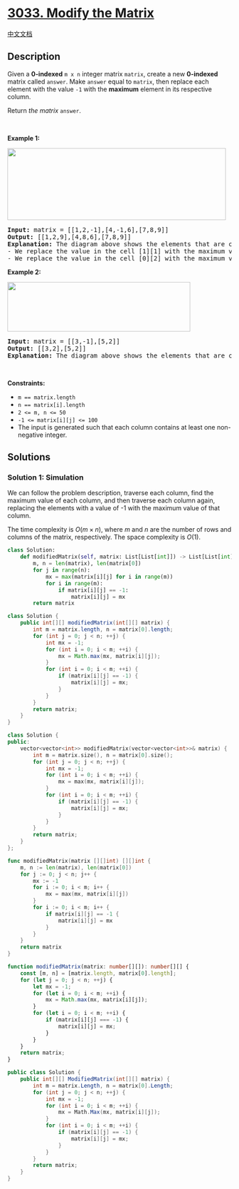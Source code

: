 # [3033. Modify the Matrix](https://leetcode.com/problems/modify-the-matrix)

[中文文档](./solution/3000-3099/3033.Modify%20the%20Matrix/README.md)

<!-- tags:Array,Matrix -->

## Description

<p>Given a <strong>0-indexed</strong> <code>m x n</code> integer matrix <code>matrix</code>, create a new <strong>0-indexed</strong> matrix called <code>answer</code>. Make <code>answer</code> equal to <code>matrix</code>, then replace each element with the value <code>-1</code> with the <strong>maximum</strong> element in its respective column.</p>

<p>Return <em>the matrix</em> <code>answer</code>.</p>

<p>&nbsp;</p>
<p><strong class="example">Example 1:</strong></p>
<img alt="" src="./images/matrix1.png" style="width: 491px; height: 161px;" />
<pre>
<strong>Input:</strong> matrix = [[1,2,-1],[4,-1,6],[7,8,9]]
<strong>Output:</strong> [[1,2,9],[4,8,6],[7,8,9]]
<strong>Explanation:</strong> The diagram above shows the elements that are changed (in blue).
- We replace the value in the cell [1][1] with the maximum value in the column 1, that is 8.
- We replace the value in the cell [0][2] with the maximum value in the column 2, that is 9.
</pre>

<p><strong class="example">Example 2:</strong></p>
<img alt="" src="./images/matrix2.png" style="width: 411px; height: 111px;" />
<pre>
<strong>Input:</strong> matrix = [[3,-1],[5,2]]
<strong>Output:</strong> [[3,2],[5,2]]
<strong>Explanation:</strong> The diagram above shows the elements that are changed (in blue).
</pre>

<p>&nbsp;</p>
<p><strong>Constraints:</strong></p>

<ul>
	<li><code>m == matrix.length</code></li>
	<li><code>n == matrix[i].length</code></li>
	<li><code>2 &lt;= m, n &lt;= 50</code></li>
	<li><code>-1 &lt;= matrix[i][j] &lt;= 100</code></li>
	<li>The input is generated such that each column contains at least one non-negative integer.</li>
</ul>

## Solutions

### Solution 1: Simulation

We can follow the problem description, traverse each column, find the maximum value of each column, and then traverse each column again, replacing the elements with a value of -1 with the maximum value of that column.

The time complexity is $O(m \times n)$, where $m$ and $n$ are the number of rows and columns of the matrix, respectively. The space complexity is $O(1)$.

<!-- tabs:start -->

```python
class Solution:
    def modifiedMatrix(self, matrix: List[List[int]]) -> List[List[int]]:
        m, n = len(matrix), len(matrix[0])
        for j in range(n):
            mx = max(matrix[i][j] for i in range(m))
            for i in range(m):
                if matrix[i][j] == -1:
                    matrix[i][j] = mx
        return matrix
```

```java
class Solution {
    public int[][] modifiedMatrix(int[][] matrix) {
        int m = matrix.length, n = matrix[0].length;
        for (int j = 0; j < n; ++j) {
            int mx = -1;
            for (int i = 0; i < m; ++i) {
                mx = Math.max(mx, matrix[i][j]);
            }
            for (int i = 0; i < m; ++i) {
                if (matrix[i][j] == -1) {
                    matrix[i][j] = mx;
                }
            }
        }
        return matrix;
    }
}
```

```cpp
class Solution {
public:
    vector<vector<int>> modifiedMatrix(vector<vector<int>>& matrix) {
        int m = matrix.size(), n = matrix[0].size();
        for (int j = 0; j < n; ++j) {
            int mx = -1;
            for (int i = 0; i < m; ++i) {
                mx = max(mx, matrix[i][j]);
            }
            for (int i = 0; i < m; ++i) {
                if (matrix[i][j] == -1) {
                    matrix[i][j] = mx;
                }
            }
        }
        return matrix;
    }
};
```

```go
func modifiedMatrix(matrix [][]int) [][]int {
	m, n := len(matrix), len(matrix[0])
	for j := 0; j < n; j++ {
		mx := -1
		for i := 0; i < m; i++ {
			mx = max(mx, matrix[i][j])
		}
		for i := 0; i < m; i++ {
			if matrix[i][j] == -1 {
				matrix[i][j] = mx
			}
		}
	}
	return matrix
}
```

```ts
function modifiedMatrix(matrix: number[][]): number[][] {
    const [m, n] = [matrix.length, matrix[0].length];
    for (let j = 0; j < n; ++j) {
        let mx = -1;
        for (let i = 0; i < m; ++i) {
            mx = Math.max(mx, matrix[i][j]);
        }
        for (let i = 0; i < m; ++i) {
            if (matrix[i][j] === -1) {
                matrix[i][j] = mx;
            }
        }
    }
    return matrix;
}
```

```cs
public class Solution {
    public int[][] ModifiedMatrix(int[][] matrix) {
        int m = matrix.Length, n = matrix[0].Length;
        for (int j = 0; j < n; ++j) {
            int mx = -1;
            for (int i = 0; i < m; ++i) {
                mx = Math.Max(mx, matrix[i][j]);
            }
            for (int i = 0; i < m; ++i) {
                if (matrix[i][j] == -1) {
                    matrix[i][j] = mx;
                }
            }
        }
        return matrix;
    }
}
```

<!-- tabs:end -->

<!-- end -->
